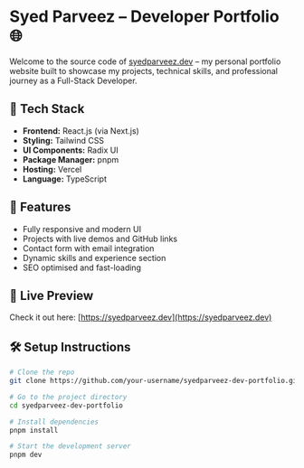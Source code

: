 # Syed Parveez – Developer Portfolio 🌐

Welcome to the source code of [syedparveez.dev](https://syedparveez.dev) – my personal portfolio website built to showcase my projects, technical skills, and professional journey as a Full-Stack Developer.

## 🚀 Tech Stack

- **Frontend:** React.js (via Next.js)
- **Styling:** Tailwind CSS
- **UI Components:** Radix UI
- **Package Manager:** pnpm
- **Hosting:** Vercel
- **Language:** TypeScript

## 📁 Features

- Fully responsive and modern UI
- Projects with live demos and GitHub links
- Contact form with email integration
- Dynamic skills and experience section
- SEO optimised and fast-loading

## 📸 Live Preview

Check it out here: [https://syedparveez.dev](https://syedparveez.dev)

## 🛠️ Setup Instructions

```bash
# Clone the repo
git clone https://github.com/your-username/syedparveez-dev-portfolio.git

# Go to the project directory
cd syedparveez-dev-portfolio

# Install dependencies
pnpm install

# Start the development server
pnpm dev
